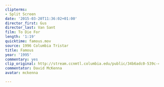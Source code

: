 ```yaml
---
clipterms:
- Split Screen
date: '2015-03-20T11:36:02+01:00'
director_first: Gus
director_last: Van Sant
film: To Die For
length: '1:19'
quicktime: famous.mov
source: 1996 Columbia Tristar
title: Famous
year: '1995'
commentary: yes
clip_original: http://stream.ccnmtl.columbia.edu/public/34b6adc0-539c-4eda-bef8-7dbab2df73b2_480-048_diefor_FLG_et.mp4
commentator: David McKenna
avatar: mckenna

---
```


